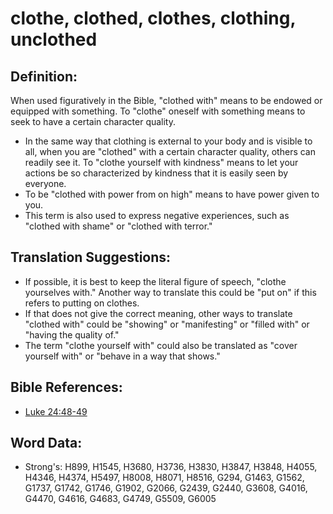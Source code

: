 # clothe, clothed, clothes, clothing, unclothed #

## Definition: ##

When used figuratively in the Bible, "clothed with" means to be endowed or equipped with something. To "clothe" oneself with something means to seek to have a certain character quality.

* In the same way that clothing is external to your body and is visible to all, when you are "clothed" with a certain character quality, others can readily see it. To "clothe yourself with kindness" means to let your actions be so characterized by kindness that it is easily seen by everyone.
* To be "clothed with power from on high" means to have power given to you.
* This term is also used to express negative experiences, such as "clothed with shame" or "clothed with terror."

## Translation Suggestions: ##

* If possible, it is best to keep the literal figure of speech, "clothe yourselves with." Another way to translate this could be "put on" if this refers to putting on clothes.
* If that does not give the correct meaning, other ways to translate "clothed with" could be "showing" or "manifesting" or "filled with" or "having the quality of."
* The term "clothe yourself with" could also be translated as "cover yourself with" or "behave in a way that shows."

## Bible References: ##

* [Luke 24:48-49](rc://en/tn/help/luk/24/48)

## Word Data: ##

* Strong's: H899, H1545, H3680, H3736, H3830, H3847, H3848, H4055, H4346, H4374, H5497, H8008, H8071, H8516, G294, G1463, G1562, G1737, G1742, G1746, G1902, G2066, G2439, G2440, G3608, G4016, G4470, G4616, G4683, G4749, G5509, G6005
